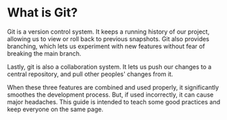 # What is Git?
Git is a version control system.  It keeps a running history of our project,
allowing us to view or roll back to previous snapshots.  Git also provides
branching, which lets us experiment with new features without fear of breaking
the main branch.

Lastly, git is also a collaboration system.  It lets us push our changes to a
central repository, and pull other peoples' changes from it.

When these three features are combined and used properly, it significantly
smoothes the development process.  But, if used incorrectly, it can cause major
headaches. This guide is intended to teach some good practices and keep everyone
on the same page.
